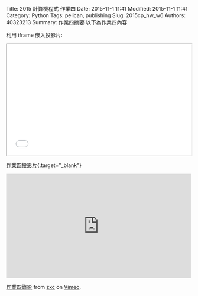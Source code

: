 Title: 2015 計算機程式 作業四
Date: 2015-11-1 11:41
Modified: 2015-11-1 11:41
Category: Python
Tags: pelican, publishing
Slug: 2015cp_hw_w6
Authors: 40323213
Summary: 作業四摘要
以下為作業四內容

利用 iframe 嵌入投影片:

<iframe src="simplest4.html" width="500" height="300"></iframe>

[作業四投影片](simplest4.html){:target="_blank"}


<iframe src="https://player.vimeo.com/video/145042399" width="500" height="281" frameborder="0" webkitallowfullscreen mozallowfullscreen allowfullscreen></iframe> <p><a href="https://vimeo.com/145042399">作業四錄影</a> from <a href="https://vimeo.com/user45625718">zxc</a> on <a href="https://vimeo.com">Vimeo</a>.</p>